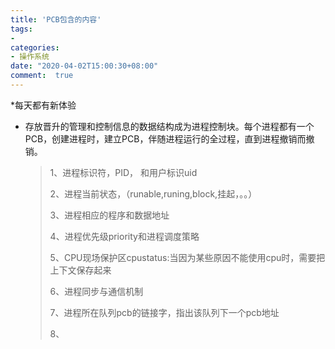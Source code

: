 ```yaml
---
title: 'PCB包含的内容'
tags: 
-
categories: 
- 操作系统
date: "2020-04-02T15:00:30+08:00"
comment:  true    
---
```


*每天都有新体验

<!--more-->

- 存放晋升的管理和控制信息的数据结构成为进程控制块。每个进程都有一个PCB，创建进程时，建立PCB，伴随进程运行的全过程，直到进程撤销而撤销。

  >1、进程标识符，PID，  和用户标识uid
  >
  >2、进程当前状态，（runable,runing,block,挂起，。。）
  >
  >3、进程相应的程序和数据地址
  >
  >4、进程优先级priority和进程调度策略
  >
  >5、CPU现场保护区cpustatus:当因为某些原因不能使用cpu时，需要把上下文保存起来
  >
  >6、进程同步与通信机制
  >
  >7、进程所在队列pcb的链接字，指出该队列下一个pcb地址
  >
  >8、
  >
  >